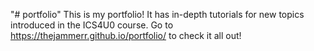 "# portfolio"
This is my portfolio! It has in-depth tutorials for new topics introduced in the ICS4U0 course.
Go to https://thejammerr.github.io/portfolio/ to check it all out!
